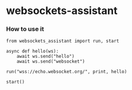 # websockets-assistant

### How to use it

```
from websockets_assistant import run, start

async def hello(ws):
    await ws.send("hello")
    await ws.send("websocket")

run("wss://echo.websocket.org/", print, hello)

start()
```

